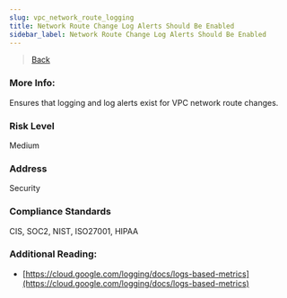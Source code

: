 ```yaml
---
slug: vpc_network_route_logging
title: Network Route Change Log Alerts Should Be Enabled
sidebar_label: Network Route Change Log Alerts Should Be Enabled
---
```

> [Back](../../gcploggingmonitoring)

### More Info:
Ensures that logging and log alerts exist for VPC network route changes.

### Risk Level
Medium

### Address
Security

### Compliance Standards
CIS, SOC2, NIST, ISO27001, HIPAA

### Additional Reading:
- [https://cloud.google.com/logging/docs/logs-based-metrics](https://cloud.google.com/logging/docs/logs-based-metrics) 
